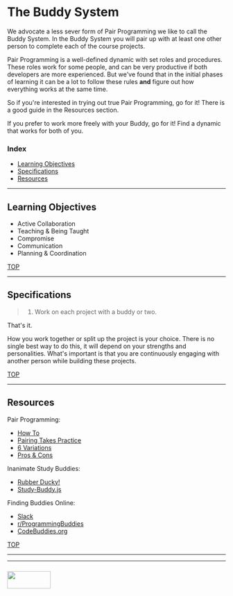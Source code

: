 # The Buddy System

We advocate a less sever form of Pair Programming we like to call the Buddy System.  In the Buddy System you will pair up with at least one other person to complete each of the course projects.  

Pair Programming is a well-defined dynamic with set roles and procedures.  These roles work for some people, and can be very productive if both developers are more experienced.  But we've found that in the initial phases of learning it can be a lot to follow these rules __and__ figure out how everything works at the same time.  

So if you're interested in trying out true Pair Programming, go for it!  There is a good guide in the Resources section.  

If you prefer to work more freely with your Buddy, go for it!  Find a dynamic that works for both of you.

### Index
* [Learning Objectives](#learning-objectives)
* [Specifications](#specifications)
* [Resources](#resources)  

---

## Learning Objectives

* Active Collaboration
* Teaching & Being Taught
* Compromise
* Communication
* Planning & Coordination

[TOP](#index)

---

## Specifications


> 1. Work on each project with a buddy or two.

That's it.

How you work together or split up the project is your choice.  There is no single best way to do this, it will depend on your strengths and personalities.  What's important is that you are continuously engaging with another person while building these projects.  

[TOP](#index)

---

## Resources



Pair Programming:
* [How To](https://www.wikihow.com/Pair-Program)
* [Pairing Takes Practice](https://medium.com/@jdxcode/how-to-pair-program-d6741077e513)
* [6 Variations](https://stackify.com/pair-programming-styles/)
* [Pros & Cons](https://medium.freecodecamp.org/the-benefits-and-pitfalls-of-pair-programming-in-the-workplace-e68c3ed3c81f)

Inanimate Study Buddies:
* [Rubber Ducky!](https://rubberduckdebugging.com)
* [Study-Buddy.js](https://github.com/teesloane/Study-Buddy)

Finding Buddies Online:
* [Slack](https://join.slack.com/t/elewa-academy/shared_invite/enQtMjk4OTA3OTM1NjIwLTA2ZmQ0NDVhNjQxZWM2NjNhNmMyNmVhZGNhZmJmZTY1OWQ4Nzc0ZTkzZGE3NjdiYTYwYThlNzI3YTg2NGM5MGM)
* [r/ProgrammingBuddies](https://www.reddit.com/r/ProgrammingBuddies/)
* [CodeBuddies.org](https://codebuddies.org)

[TOP](#index)


___
___
### <a href="http://elewa.education/blog" target="_blank"><img src="https://user-images.githubusercontent.com/18554853/34921062-506450ae-f97d-11e7-875f-6feeb26ad72d.png" width="100" height="40"/></a>

